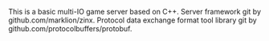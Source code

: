 This is a basic multi-IO game server based on C++.
Server framework git by github.com/marklion/zinx.
Protocol data exchange format tool library git by github.com/protocolbuffers/protobuf.

